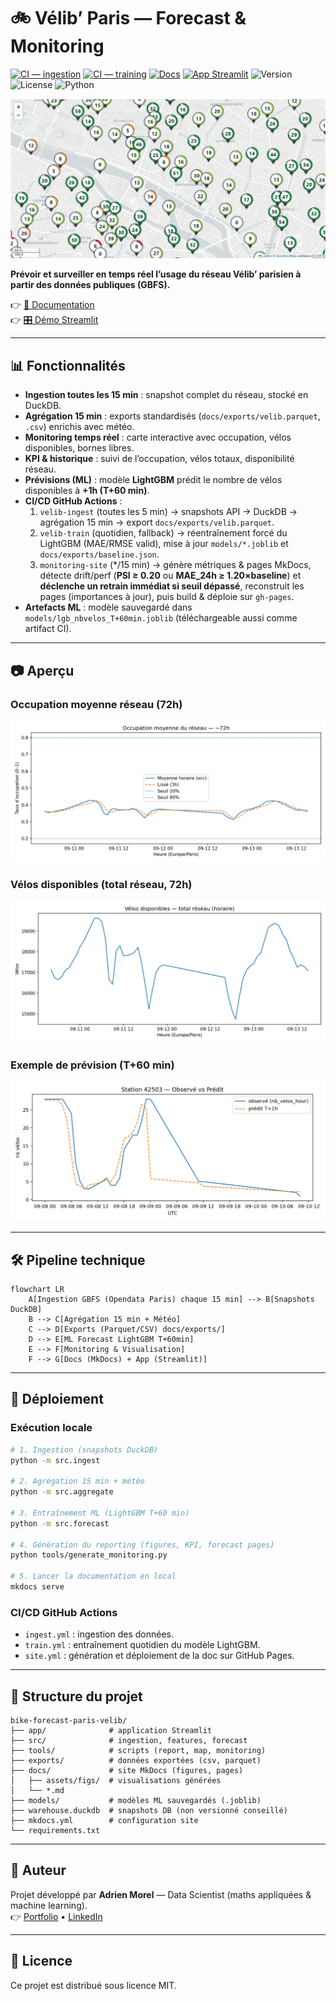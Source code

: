 # 🚲 Vélib’ Paris — Forecast & Monitoring

[![CI — ingestion](https://github.com/Adrien-1997/bike-forecast-paris-velib/actions/workflows/ingest.yml/badge.svg)](https://github.com/Adrien-1997/bike-forecast-paris-velib/actions/workflows/ingest.yml)
[![CI — training](https://github.com/Adrien-1997/bike-forecast-paris-velib/actions/workflows/train.yml/badge.svg)](https://github.com/Adrien-1997/bike-forecast-paris-velib/actions/workflows/train.yml)
[![Docs](https://github.com/Adrien-1997/bike-forecast-paris-velib/actions/workflows/site.yml/badge.svg?branch=main)](https://adrien-1997.github.io/bike-forecast-paris-velib/)
[![App Streamlit](https://img.shields.io/badge/app-streamlit-green)](https://adrien-1997-bike-forecast-paris-velib-appstreamlit-app-vq1xma.streamlit.app/)
![Version](https://img.shields.io/badge/version-v1.2.0-blue.svg)
![License](https://img.shields.io/badge/License-MIT-black)
![Python](https://img.shields.io/badge/Python-3.11+-3776AB)

![Carte réseau](docs/assets/figs/map.png)

**Prévoir et surveiller en temps réel l’usage du réseau Vélib’ parisien à partir des données publiques (GBFS).**

👉 [📖 Documentation](https://adrien-1997.github.io/bike-forecast-paris-velib/)  
👉 [🎛️ Démo Streamlit](https://adrien-1997-bike-forecast-paris-velib-appstreamlit-app-vq1xma.streamlit.app/)

---

## 📊 Fonctionnalités

- **Ingestion toutes les 15 min** : snapshot complet du réseau, stocké en DuckDB.  
- **Agrégation 15 min** : exports standardisés (`docs/exports/velib.parquet`, `.csv`) enrichis avec météo.  
- **Monitoring temps réel** : carte interactive avec occupation, vélos disponibles, bornes libres.  
- **KPI & historique** : suivi de l’occupation, vélos totaux, disponibilité réseau.  
- **Prévisions (ML)** : modèle **LightGBM** prédit le nombre de vélos disponibles à **+1h (T+60 min)**.  
- **CI/CD GitHub Actions** :
  1) `velib-ingest` (toutes les 5 min) → snapshots API → DuckDB → agrégation 15 min → export `docs/exports/velib.parquet`.
  2) `velib-train` (quotidien, fallback) → réentraînement forcé du LightGBM (MAE/RMSE valid), mise à jour `models/*.joblib` et `docs/exports/baseline.json`.
  3) `monitoring-site` (*/15 min) → génère métriques & pages MkDocs, détecte drift/perf (**PSI ≥ 0.20** ou **MAE_24h ≥ 1.20×baseline**) et **déclenche un retrain immédiat si seuil dépassé**, reconstruit les pages (importances à jour), puis build & déploie sur `gh-pages`.
- **Artefacts ML** : modèle sauvegardé dans `models/lgb_nbvelos_T+60min.joblib` (téléchargeable aussi comme artifact CI).

---

## 📷 Aperçu

### Occupation moyenne réseau (72h)
![Occupation moyenne](docs/assets/figs/occupancy_last72h.png)

### Vélos disponibles (total réseau, 72h)
![Bikes total](docs/assets/figs/bikes_total_last72h.png)

### Exemple de prévision (T+60 min)
![Prévision station](docs/assets/figs/obs_pred_42503_T+1h.png)

---

## 🛠️ Pipeline technique

```
flowchart LR
    A[Ingestion GBFS (Opendata Paris) chaque 15 min] --> B[Snapshots DuckDB]
    B --> C[Agrégation 15 min + Météo]
    C --> D[Exports (Parquet/CSV) docs/exports/]
    D --> E[ML Forecast LightGBM T+60min]
    E --> F[Monitoring & Visualisation]
    F --> G[Docs (MkDocs) + App (Streamlit)]
```

---

## 🚀 Déploiement

### Exécution locale
```bash
# 1. Ingestion (snapshots DuckDB)
python -m src.ingest

# 2. Agrégation 15 min + météo
python -m src.aggregate

# 3. Entraînement ML (LightGBM T+60 min)
python -m src.forecast

# 4. Génération du reporting (figures, KPI, forecast pages)
python tools/generate_monitoring.py

# 5. Lancer la documentation en local
mkdocs serve
```

### CI/CD GitHub Actions
- `ingest.yml` : ingestion des données.  
- `train.yml` : entraînement quotidien du modèle LightGBM.  
- `site.yml` : génération et déploiement de la doc sur GitHub Pages.  

---

## 📂 Structure du projet

```
bike-forecast-paris-velib/
├── app/              # application Streamlit
├── src/              # ingestion, features, forecast
├── tools/            # scripts (report, map, monitoring)
├── exports/          # données exportées (csv, parquet)
├── docs/             # site MkDocs (figures, pages)
│   ├── assets/figs/  # visualisations générées
│   └── *.md
├── models/           # modèles ML sauvegardés (.joblib)
├── warehouse.duckdb  # snapshots DB (non versionné conseillé)
├── mkdocs.yml        # configuration site
└── requirements.txt
```

---

## 👤 Auteur

Projet développé par **Adrien Morel** — Data Scientist (maths appliquées & machine learning).  
👉 [Portfolio](https://portfolio-ad94d.web.app/) • [LinkedIn](https://www.linkedin.com/in/adrien-m-1997)

---

## 📜 Licence

Ce projet est distribué sous licence MIT.
